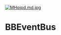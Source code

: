 [![MHoipd.md.jpg](https://s2.ax1x.com/2019/11/23/MHoipd.md.jpg)](https://imgchr.com/i/MHoipd)
# BBEventBus
